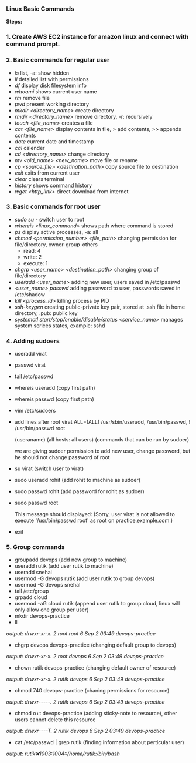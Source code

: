 ### Linux Basic Commands

**Steps:**

### 1. Create AWS EC2 instance for amazon linux and connect with command prompt.
### 2. Basic commands for regular user
   - *ls*     list, -a: show hidden
   - *ll*     detailed list with permissions
   - *df*     display disk filesystem info
   - *whoami* shows current user name
   - *rm*     remove file
   - *pwd*    present working directory
   - *mkdir <directory_name>*  create directory
   - *rmdir <directory_name>*  remove directory, -r: recursively
   - *touch <file_name>* creates a file
   - *cat <file_name>* display contents in file, > add contents, >> appends contents
   - *date*   current date and timestamp
   - *cal*    calender
   - *cd <directory_name>*     change directory
   - *mv <old_name> <new_name>*     move file or rename
   - *cp <source_file> <destination_path>*  copy source file to destination
   - *exit* exits from current user
   - *clear* clears terminal
   - *history* shows command history
   - *wget <http_link>* direct download from internet


### 3. Basic commands for root user
   - *sudo su -*    switch user to root
   - *whereis <linux_command>* shows path where command is stored
   - *ps* display active processes, -a: all
   - *chmod <permission_number> <file_path>* changing permission for file/directory, owner-group-others
        - read: 4
        - write: 2
        - execute: 1
   - *chgrp <user_name> <destination_path>* changing group of file/directory
   - *useradd <user_name>* adding new user, users saved in /etc/passwd
   - *<user_name> passwd* adding password to user, passwords saved in /etc/shadow
   - *kill <process_id>* killing process by PID
   - *ssh-keygen* creating public-private key pair, stored at .ssh file in home directory, .pub: public key
   - *systemctl start/stop/enable/disable/status <service_name>* manages system serices states, example: sshd



### 4. Adding sudoers

- useradd virat
- passwd virat
- tail /etc/passwd
- whereis useradd   (copy first path)
- whereis passwd    (copy first path)
- vim /etc/sudoers
- add lines after root
  virat   ALL=(ALL)       /usr/sbin/useradd, /usr/bin/passwd, ! /usr/bin/passwd root

  (useraname)   (all hosts: all users)      (commands that can be run by sudoer)

    we are giving sudoer permission to add new user, change password, but he should not change password of root
- su virat      (switch user to virat)
- sudo useradd rohit    (add rohit to machine as sudoer)
- sudo passwd rohit     (add password for rohit as sudoer)

- sudo passwd root

  This message should displayed:  (Sorry, user virat is not allowed to execute '/usr/bin/passwd root' as root on practice.example.com.)
- exit 



### 5. Group commands

- groupadd devops   (add new group to machine)
- useradd rutik     (add user rutik to machine) 
- useradd snehal
- usermod -G devops rutik       (add user rutik to group devops)
- usermod -G devops snehal
- tail /etc/group
- grpadd cloud
- usermod -aG cloud rutik       (append user rutik to group cloud, linux will only allow one group per user)
- mkdir devops-practice
- ll


*output: drwxr-xr-x. 2 root root 6 Sep  2 03:49 devops-practice*
- chgrp devops devops-practice      (changing default group to devops)

*output: drwxr-xr-x. 2 root devops 6 Sep  2 03:49 devops-practice*

- chown rutik devops-practice       (changing default owner of resource)

*output: drwxr-xr-x. 2 rutik devops 6 Sep  2 03:49 devops-practice*

- chmod 740 devops-practice         (chaning permissions for resource)

*output: drwxr-----. 2 rutik devops 6 Sep  2 03:49 devops-practice*

- chmod o+t devops-practice         (adding sticky-note to resource), other users cannot delete this resource

*output: drwxr----T. 2 rutik devops 6 Sep  2 03:49 devops-practice*

- cat /etc/passwd | grep rutik  (finding information about perticular user)

*output: rutik:x:1003:1004::/home/rutik:/bin/bash* 



